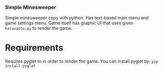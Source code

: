 ### Simple Minesweeper

Simple minesweeper copy with python. Has text-based main menu and game settings menu. Game itself has graphic UI that uses given `haravasto.py` to render the game.

# Requirements
Requires pyglet to in order to render the game. You can install pyglet by:
`pip install pyglet`
